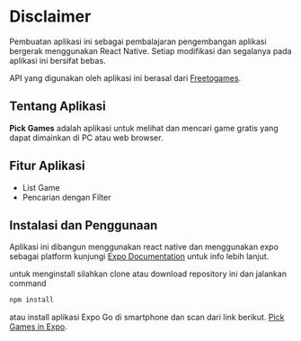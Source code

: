# Disclaimer

Pembuatan aplikasi ini sebagai pembalajaran pengembangan aplikasi bergerak menggunakan React Native. Setiap modifikasi dan segalanya pada aplikasi ini bersifat bebas.

API yang digunakan oleh aplikasi ini berasal dari [Freetogames](https://www.freetogame.com/api/games).

## Tentang Aplikasi

**Pick Games** adalah aplikasi untuk melihat dan mencari game gratis yang dapat dimainkan di PC atau web browser.

## Fitur Aplikasi

- List Game
- Pencarian dengan Filter

## Instalasi dan Penggunaan

Aplikasi ini dibangun menggunakan react native dan menggunakan expo sebagai platform
kunjungi [Expo Documentation](https://docs.expo.dev/) untuk info lebih lanjut.

untuk menginstall silahkan clone atau download repository ini dan jalankan command

```sh
npm install
```

atau install aplikasi Expo Go di smartphone dan scan dari link berikut. [Pick Games in Expo](https://expo.dev/@jafrick/pick-games).
